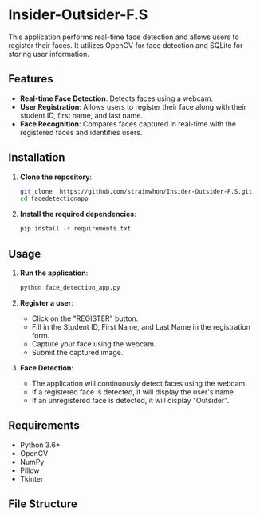 # Insider-Outsider-F.S

This application performs real-time face detection and allows users to register their faces. It utilizes OpenCV for face detection and SQLite for storing user information.

## Features

- **Real-time Face Detection**: Detects faces using a webcam.
- **User Registration**: Allows users to register their face along with their student ID, first name, and last name.
- **Face Recognition**: Compares faces captured in real-time with the registered faces and identifies users.

## Installation

1. **Clone the repository**:
    ```bash
    git clone  https://github.com/straimwhon/Insider-Outsider-F.S.git
    cd facedetectionapp
    ```

2. **Install the required dependencies**:
    ```bash
    pip install -r requirements.txt
    ```

## Usage

1. **Run the application**:
    ```bash
    python face_detection_app.py
    ```

2. **Register a user**:
    - Click on the "REGISTER" button.
    - Fill in the Student ID, First Name, and Last Name in the registration form.
    - Capture your face using the webcam.
    - Submit the captured image.

3. **Face Detection**:
    - The application will continuously detect faces using the webcam.
    - If a registered face is detected, it will display the user's name.
    - If an unregistered face is detected, it will display "Outsider".

## Requirements

- Python 3.6+
- OpenCV
- NumPy
- Pillow
- Tkinter

## File Structure

